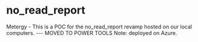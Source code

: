 # no_read_report
Metergy - This is a POC for the no_read_report revamp hosted on our local computers.
--- MOVED TO POWER TOOLS
Note: deployed on Azure.
